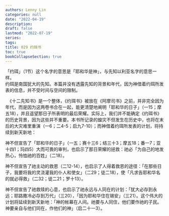 ```yaml
---
authors: Lenny Lin
categories: null
date: "2022-04-19"
description: 
draft: false
lastmod: "2022-07-19"
series:
tags: 
title: 029 约珥书
toc: true
bookCollapseSection: true
---
```


「约珥」（1节）这个名字的意思是「耶和华是神」，与先知以利亚名字的意思一样。  
约珥是南国犹大的先知。本篇并没有透露先知的背景和年代，因为神借着约珥所发表的信息，并不受时间与空间的限制。


　《十二先知书》是一个整体，《约珥书》被放在《阿摩司书》之前，并非完全因为年代，而是因为这两卷书合在一起，能更清楚地阐明「耶和华的日子」（一15；摩五18），并且遥望那日子所表明的最后荣耀。实际上，我们并不能确定《约珥书》的历史背景，因为这些并不重要。本书所记录的蝗灾不但发生在历史中，也将在末后的大灾难里重演（一6；二4-5；启九7-10）；而神借着约珥所发表的计划，将持续到新天新地：  

神不但宣告了「耶和华的日子」（一五；赛十三6；结三十3；摩五18；番一7；亚十四1；玛四5）大而可畏的审判，也启示了那日荣耀的拯救：祂必「为自己的地发热心，怜恤祂的百姓」（二18）。  

神不但宣告了祂主动的救恩（二12-14），也启示了人得着救恩的途径：「在那些日子，我要将我的灵浇灌我的仆人和使女」（二29；徒二18），使「凡求告耶和华名的就必得救」（二32；徒二21；罗十13）。  

神不但宣告了祂救赎的心意，也启示了祂永远与人同在的计划：「犹大必存到永远；耶路撒冷必存到万代」（三20），「因为耶和华住在锡安」（三21）。这个伟大的计划将延续到新天新地：「神的帐幕在人间。祂要与人同住，他们要作祂的子民。神要亲自与他们同在，作他们的神」（启二十一3）。  
